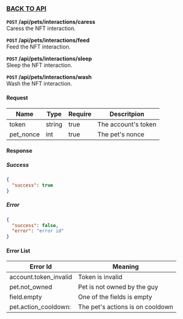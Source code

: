 ### [BACK TO API](../../../API.md)

**``POST`` /api/pets/interactions/caress**  
Caress the NFT interaction.

**``POST`` /api/pets/interactions/feed**  
Feed the NFT interaction.

**``POST`` /api/pets/interactions/sleep**  
Sleep the NFT interaction.

**``POST`` /api/pets/interactions/wash**  
Wash the NFT interaction.

#### Request
| Name      | Type   | Require | Descritpion         |
| --------- | ------ | ------- | ------------------- |
| token     | string | true    | The account's token |
| pet_nonce | int    | true    | The pet's nonce     |


#### Response
##### Success
```json
{
  "success": true
}
```

##### Error
```json
{
  "success": false,
  "error": "error id"
}
```

#### Error List
| Error Id              | Meaning                          |
| --------------------- | -------------------------------- |
| account.token_invalid | Token is invalid                 |
| pet.not_owned         | Pet is not owned by the guy      |
| field.empty           | One of the fields is empty       |
| pet.action_cooldown:  | The pet's actions is on cooldown |
